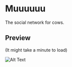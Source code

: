 # Muuuuuu
The social network for cows.

## Preview
(It might take a minute to load)

![Alt Text](https://pli.io/d7iHg.gif)
